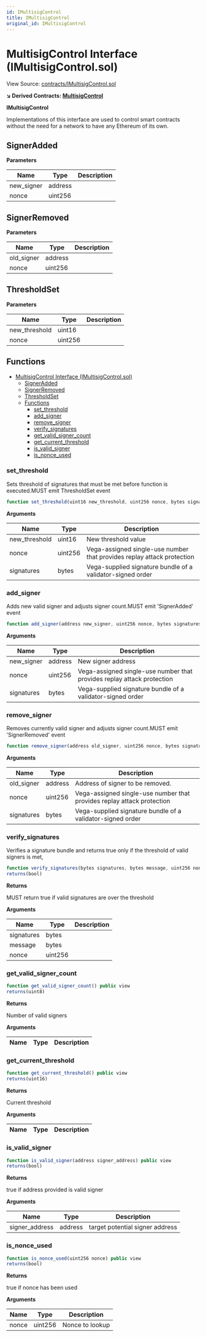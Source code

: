 ```yaml
---
id: IMultisigControl
title: IMultisigControl
original_id: IMultisigControl
---
```


# MultisigControl Interface (IMultisigControl.sol)

View Source: [contracts/IMultisigControl.sol](https://github.com/vegaprotocol/MultisigControl/blob/develop/contracts/IMultisigControl.sol)

**↘ Derived Contracts: [MultisigControl](../contracts/MultisigControl.md)**

**IMultisigControl**

Implementations of this interface are used to control smart contracts without the need for a network to have any Ethereum of its own.

## SignerAdded

**Parameters**

| Name        | Type           | Description  |
| ------------- |------------- | -----|
| new_signer | address |  | 
| nonce | uint256 |  | 

## SignerRemoved

**Parameters**

| Name        | Type           | Description  |
| ------------- |------------- | -----|
| old_signer | address |  | 
| nonce | uint256 |  | 

## ThresholdSet

**Parameters**

| Name        | Type           | Description  |
| ------------- |------------- | -----|
| new_threshold | uint16 |  | 
| nonce | uint256 |  | 

## Functions

- [MultisigControl Interface (IMultisigControl.sol)](#multisigcontrol-interface-imultisigcontrolsol)
  - [SignerAdded](#signeradded)
  - [SignerRemoved](#signerremoved)
  - [ThresholdSet](#thresholdset)
  - [Functions](#functions)
    - [set_threshold](#set_threshold)
    - [add_signer](#add_signer)
    - [remove_signer](#remove_signer)
    - [verify_signatures](#verify_signatures)
    - [get_valid_signer_count](#get_valid_signer_count)
    - [get_current_threshold](#get_current_threshold)
    - [is_valid_signer](#is_valid_signer)
    - [is_nonce_used](#is_nonce_used)

### set_threshold

Sets threshold of signatures that must be met before function is executed.MUST emit ThresholdSet event

```js
function set_threshold(uint16 new_threshold, uint256 nonce, bytes signatures) public nonpayable
```

**Arguments**

| Name        | Type           | Description  |
| ------------- |------------- | -----|
| new_threshold | uint16 | New threshold value | 
| nonce | uint256 | Vega-assigned single-use number that provides replay attack protection | 
| signatures | bytes | Vega-supplied signature bundle of a validator-signed order | 

### add_signer

Adds new valid signer and adjusts signer count.MUST emit 'SignerAdded' event

```js
function add_signer(address new_signer, uint256 nonce, bytes signatures) public nonpayable
```

**Arguments**

| Name        | Type           | Description  |
| ------------- |------------- | -----|
| new_signer | address | New signer address | 
| nonce | uint256 | Vega-assigned single-use number that provides replay attack protection | 
| signatures | bytes | Vega-supplied signature bundle of a validator-signed order | 

### remove_signer

Removes currently valid signer and adjusts signer count.MUST emit 'SignerRemoved' event

```js
function remove_signer(address old_signer, uint256 nonce, bytes signatures) public nonpayable
```

**Arguments**

| Name        | Type           | Description  |
| ------------- |------------- | -----|
| old_signer | address | Address of signer to be removed. | 
| nonce | uint256 | Vega-assigned single-use number that provides replay attack protection | 
| signatures | bytes | Vega-supplied signature bundle of a validator-signed order | 

### verify_signatures

Verifies a signature bundle and returns true only if the threshold of valid signers is met,

```js
function verify_signatures(bytes signatures, bytes message, uint256 nonce) public nonpayable
returns(bool)
```

**Returns**

MUST return true if valid signatures are over the threshold

**Arguments**

| Name        | Type           | Description  |
| ------------- |------------- | -----|
| signatures | bytes |  | 
| message | bytes |  | 
| nonce | uint256 |  | 

### get_valid_signer_count

```js
function get_valid_signer_count() public view
returns(uint8)
```

**Returns**

Number of valid signers

**Arguments**

| Name        | Type           | Description  |
| ------------- |------------- | -----|

### get_current_threshold

```js
function get_current_threshold() public view
returns(uint16)
```

**Returns**

Current threshold

**Arguments**

| Name        | Type           | Description  |
| ------------- |------------- | -----|

### is_valid_signer

```js
function is_valid_signer(address signer_address) public view
returns(bool)
```

**Returns**

true if address provided is valid signer

**Arguments**

| Name        | Type           | Description  |
| ------------- |------------- | -----|
| signer_address | address | target potential signer address | 

### is_nonce_used

```js
function is_nonce_used(uint256 nonce) public view
returns(bool)
```

**Returns**

true if nonce has been used

**Arguments**

| Name        | Type           | Description  |
| ------------- |------------- | -----|
| nonce | uint256 | Nonce to lookup | 

